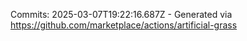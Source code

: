 Commits: 2025-03-07T19:22:16.687Z - Generated via https://github.com/marketplace/actions/artificial-grass
<br>
